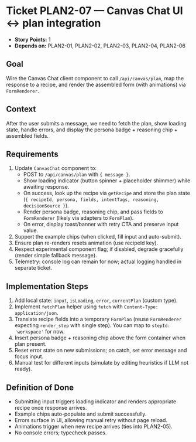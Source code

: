 # Ticket PLAN2-07 — Canvas Chat UI ↔ plan integration

- **Story Points:** 1
- **Depends on:** PLAN2-01, PLAN2-02, PLAN2-03, PLAN2-04, PLAN2-06

## Goal
Wire the Canvas Chat client component to call `/api/canvas/plan`, map the response to a recipe, and render the assembled form (with animations) via `FormRenderer`.

## Context
After the user submits a message, we need to fetch the plan, show loading state, handle errors, and display the persona badge + reasoning chip + assembled fields.

## Requirements
1. Update `CanvasChat` component to:
   - POST to `/api/canvas/plan` with `{ message }`.
   - Show loading indicator (button spinner + placeholder shimmer) while awaiting response.
   - On success, look up the recipe via `getRecipe` and store the plan state (`{ recipeId, persona, fields, intentTags, reasoning, decisionSource }`).
   - Render persona badge, reasoning chip, and pass fields to `FormRenderer` (likely via adapters to `FormPlan`).
   - On error, display toast/banner with retry CTA and preserve input value.
2. Support the example chips (when clicked, fill input and auto-submit).
3. Ensure plan re-renders resets animation (use recipeId key).
4. Respect experimental component flag; if disabled, degrade gracefully (render simple fallback message).
5. Telemetry: console log can remain for now; actual logging handled in separate ticket.

## Implementation Steps
1. Add local state: `input`, `isLoading`, `error`, `currentPlan` (custom type).
2. Implement `fetchPlan` helper using `fetch` with `Content-Type: application/json`.
3. Translate recipe fields into a temporary `FormPlan` (reuse `FormRenderer` expecting `render_step` with single step). You can map to `stepId: 'workspace'` for now.
4. Insert persona badge + reasoning chip above the form container when plan present.
5. Reset error state on new submissions; on catch, set error message and focus input.
6. Manual test for different inputs (simulate by editing heuristics if LLM not ready).

## Definition of Done
- Submitting input triggers loading indicator and renders appropriate recipe once response arrives.
- Example chips auto-populate and submit successfully.
- Errors surface in UI, allowing manual retry without page reload.
- Animations trigger when new recipe arrives (ties into PLAN2-05).
- No console errors; typecheck passes.
